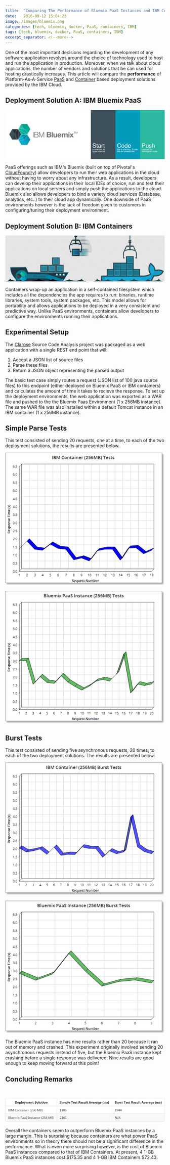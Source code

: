 ```yaml
---
title:  "Comparing The Performance of Bluemix PaaS Instances and IBM Containers"
date:   2016-09-12 15:04:23
image: /images/bluemix.png
categories: [tech, bluemix, docker, PaaS, containers, IBM]
tags: [tech, bluemix, docker, PaaS, containers, IBM]
excerpt_separator: <!--more-->
---
```

One of the most important decisions regarding the development of any software application revolves around the 
choice of technology used to host and run the application in production. Moreover, when we talk about cloud applications, the number
of vendors and solutions that be can used for hosting drastically increases. This article will compare the **performance** of 
Platform-As-A-Service [PaaS](https://www.ibm.com/cloud-computing/ca/en/paas.html) and [Container](https://www.ibm.com/cloud-computing/bluemix/containers/) based deployment solutions provided by the IBM Cloud.
<!--more-->

## Deployment Solution A: IBM Bluemix PaaS


![ibmbluemix](/images/bluemix_banner.png)

PaaS offerings such as IBM's Bluemix (built on top of Pivotal's [CloudFoundry](https://github.com/cloudfoundry/cf-release)) allow developers to run their web applications in the cloud without having to worry about any infrastructure. As a result, developers can develop their applications in their local IDEs of choice, run and test their applications on local servers and simply push the applications to the cloud. Bluemix also allows developers to bind a variety cloud services (Database, analytics, etc..) to their cloud app dynamically. One downside of PaaS environments however is the lack of freedom given to customers in configuring/tuning their deployment environment.

## Deployment Solution B: IBM Containers

![ibmcontainer](/images/containers.png)

 Containers wrap-up an application in a self-contained filesystem which includes all the dependencies the app requires to run: binaries, runtime libraries, system tools, system packages, etc. This model allows for portability and allows applications to be deployed in a very consistent and predictive way. Unlike PaaS environments, containers allow developers to configure the environments running their applications.

## Experimental Setup
The [Clarpse](http://mfadhel.com/2016/clarpse/) Source Code Analysis project was packaged as a web application with a single REST end point that will:

1. Accept a JSON list of source files
2. Parse these files
3. Return a JSON object representing the parsed output

The basic test case simply routes a request (JSON list of 100 java source files) to this endpoint (either deployed on Bluemix PaaS or IBM containers) and calculates the amount of time it takes to recieve the response. To set up the deployment environments, the web application was exported as a WAR file and pushed
 to the the Bluemix Paas Environment (1 x 256MB instance). The same WAR file was also installed within a default Tomcat instance in an IBM container (1 x 256MB instance). 

## Simple Parse Tests
This test consisted of sending 20 requests, one at a time, to each of the two deployment solutions, the results are presented below.

![simplecontainertest](/images/simplecontainertestz.png)


![simplePaaSTest](/images/simplePaasTestz.png)


## Burst Tests
This test consisted of sending five asynchronous requests, 20 times, to each of the two deployment solutions. The results
are presented below:

![containerbursttest](/images/singlecontainerbursttestz.png)


![PaaSBurstTest](/images/PaasBurstTestz.png)


The Bluemix PaaS instance has nine results rather than 20 because it ran out of memory and crashed. This
experiment originally involved sending 20 asynchronous requests instead of five, but the Bluemix PaaS 
instance kept crashing before a single response was delivered. Nine results are good enough to keep
moving forward at this point!

## Concluding Remarks
<br>

![testtable](/images/testtable.PNG)
<br>
<br>
Overall the containers seem to outperform Bluemix PaaS instances by a large margin. This is surprising
because containers are what power PaaS environments so in theory there should not be a significant difference in the performance. 
What is even more surprising however, is the cost of Bluemix PaaS instances compared to that of IBM Containers. At present, 4 1-GB Bluemix
PaaS instances cost $175.35 and 4 1-GB IBM Containers $72.43. 
